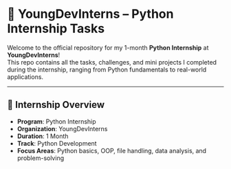 # 🐍 YoungDevInterns – Python Internship Tasks

Welcome to the official repository for my 1-month **Python Internship** at **YoungDevInterns**!  
This repo contains all the tasks, challenges, and mini projects I completed during the internship, ranging from Python fundamentals to real-world applications.

---

## 📌 Internship Overview

- **Program**: Python Internship  
- **Organization**: YoungDevInterns  
- **Duration**: 1 Month  
- **Track**: Python Development  
- **Focus Areas**: Python basics, OOP, file handling, data analysis, and problem-solving
